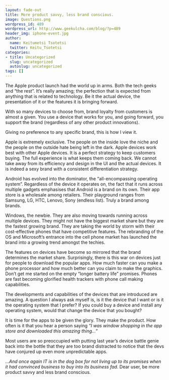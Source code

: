 ```yaml
---
layout: fade-out
title: More product savvy, less brand conscious.
image: Questions.png
wordpress_id: 489
wordpress_url: http://www.geekulcha.com/blog/?p=489
header_img: iphone-event.jpg
author:
  name: Keitumetsi Tsotetsi
  twitter: Keitu_Tsotetsi
categories:
- title: Uncategorized
  slug: uncategorized
  autoslug: uncategorized
tags: []
---
```

The Apple product launch had the world up in arms. Both the tech geeks and “the rest”. It’s really amazing; the perfection that is expected from anything that is related to technology. Be it the actual device, the presentation of it or the features it is bringing forward.

 With so many devices to choose from, brand loyalty from customers is almost a given. You use a device that works for you, and going forward, you support the brand (regardless of any other product innovations).

 Giving no preference to any specific brand, this is how I view it.

 Apple is extremely exclusive. The people on the inside love the niche and the people on the outside hate being left in the dark. Apple devices work best with other Apple devices. It is a perfect strategy to keep customers buying. The full experience is what keeps them coming back. We cannot take away from its efficiency and design in the UI and the actual devices. It is indeed a sexy brand with a consistent differentiation strategy.

 Android has evolved into the dominator, the “all-encompassing operating system”. Regardless of the device it operates on, the fact that it runs across multiple gadgets emphasises that Android is a brand on its own. Their app store is a wholesale among retailers. Their playground ranges from Samsung, LG, HTC, Lenovo, Sony (endless list). Truly a brand among brands.

 Windows, the newbie. They are also moving towards running across multiple devices. They might not have the biggest market share but they are the fastest growing brand. They are taking the world by storm with their cost-effective phones that have competitive features. The rebranding of the OS and Microsoft’s entrance into the cell phone market has launched the brand into a growing trend amongst the techies.

 The features on devices have become so mirrored that the brand determines the market share. Surprisingly, there is this war on devices just for people to download the popular apps. How much faster can you make a phone processor and how much better can you claim to make the graphics. Don’t get me started on the empty “longer battery life” promises. Phones are fast becoming glorified health trackers with phone call making capabilities.

 The developments and capabilities of the devices that are introduced are amazing. A question I always ask myself is, is it the device that I want or is it the operating system that I prefer? If you could buy a device and install any operating system, would that change the device that you bought?

 It is time for the apps to be given the glory. They make the product. How often is it that you hear a person saying _“I was window shopping in the app store and downloaded this amazing thing…”_

 Most users are so preoccupied with putting last year’s device battle genie back into the bottle that they are too brand distracted to notice that the devs have conjured up even more unpredictable apps.

_…And once again IT is in the dog box for not living up to its promises when it had convinced business to buy into its business fad._ Dear user, be more product savvy and less brand conscious.


